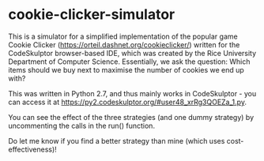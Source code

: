 # cookie-clicker-simulator

This is a simulator for a simplified implementation of the popular game Cookie Clicker (https://orteil.dashnet.org/cookieclicker/) written for the CodeSkulptor browser-based IDE, which was created by the Rice University Department of Computer Science. Essentially, we ask the question: Which items should we buy next to maximise the number of cookies we end up with?

This was written in Python 2.7, and thus mainly works in CodeSkulptor - you can access it at https://py2.codeskulptor.org/#user48_xrRg3QOEZa_1.py.

You can see the effect of the three strategies (and one dummy strategy) by uncommenting the calls in the run() function.

Do let me know if you find a better strategy than mine (which uses cost-effectiveness)!
